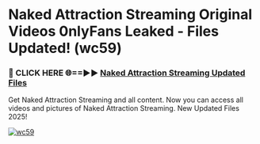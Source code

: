 # Naked Attraction Streaming Original Videos 0nlyFans Leaked - Files Updated! (wc59)

<h3>🔴 CLICK HERE 🌐==►► <a href="https://tinyurl.com/up5wt9bj" rel="nofollow">Naked Attraction Streaming Updated Files</a></h3>

Get Naked Attraction Streaming and all content. Now you can access all videos and pictures of Naked Attraction Streaming. New Updated Files 2025!

[![wc59](https://i.imgur.com/ABiUzMV.gif)](https://tinyurl.com/up5wt9bj)
